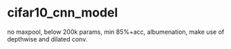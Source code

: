 # cifar10_cnn_model
no maxpool, below 200k params, min 85%+acc, albumenation, make use of depthwise and dilated conv.
